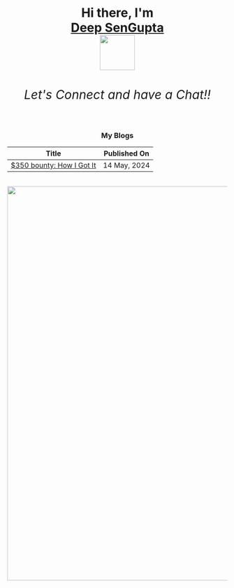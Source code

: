 <h1><div align="center">
  Hi there, I'm <br><a href="https://ayo.so/deepseng" rel="me">Deep SenGupta</a><br><img src="https://media.giphy.com/media/v1.Y2lkPTc5MGI3NjExZWxmZmk3MzNiMzVoNDIwaG16ZjNtbGJkb253ajFobG16dndqY2gyYiZlcD12MV9pbnRlcm5hbF9naWZfYnlfaWQmY3Q9cw/Ll22OhMLAlVDb8UQWe/giphy.gif" width="80">
  <h6>Let's Connect and have a Chat!!</h6>
</div></h1>


<div align="center">

### My Blogs

| Title | Published On |
| ----- | ------------ |
| [$350 bounty: How I Got It](https://medium.com/@deepseng/350-bounty-how-i-got-it-broken-linked-hijacked-31bfbc15ac0e) | 14 May, 2024 |

</div><br>


<img align="center" width="900" src="https://gifdb.com/images/high/shinchan-peace-laughing-v23yiyoz8ywgmujr.gif">
